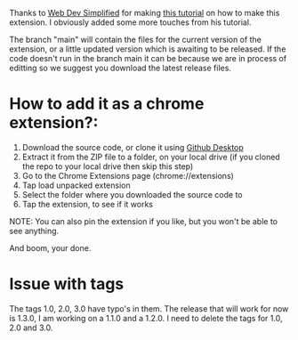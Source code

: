 Thanks to [Web Dev Simplified](https://www.youtube.com/WebDevSimplified) for making [this tutorial](https://youtu.be/rymG9UmPuhM) on how to make this extension. I obviously added some more touches from his tutorial.

The branch "main" will contain the files for the current version of the extension, or a little updated version which is awaiting to be released. If the code doesn't run in the branch main it can be because we are in process of editting so we suggest you download the latest release files.

# How to add it as a chrome extension?:
1. Download the source code, or clone it using [Github Desktop](https://desktop.github.com/)
2. Extract it from the ZIP file to a folder, on your local drive (if you cloned the repo to your local drive then skip this step)
3. Go to the Chrome Extensions page (chrome://extensions)
4. Tap load unpacked extension
5. Select the folder where you downloaded the source code to
6. Tap the extension, to see if it works

NOTE: You can also pin the extension if you like, but you won't be able to see anything. 

And boom, your done.

# Issue with tags
The tags 1.0, 2.0, 3.0 have typo's in them. The release that will work for now is 1.3.0, I am working on a 1.1.0 and a 1.2.0. I need to delete the tags for 1.0, 2.0 and 3.0.
